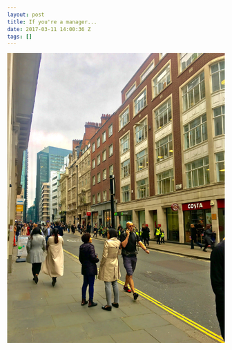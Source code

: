 ```yaml
---
layout: post
title: If you're a manager...
date: 2017-03-11 14:00:36 Z
tags: []
---
```

![](/media/2017/03/158268667402.jpg)
